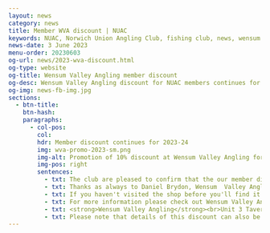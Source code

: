 ```yaml
---
layout: news
category: news
title: Member WVA discount | NUAC
keywords: NUAC, Norwich Union Angling Club, fishing club, news, wensum valley angling
news-date: 3 June 2023
menu-order: 20230603
og-url: news/2023-wva-discount.html
og-type: website
og-title: Wensum Valley Angling member discount
og-desc: Wensum Valley Angling discount for NUAC members continues for 2023-24
og-img: news-fb-img.jpg
sections:
  - btn-title: 
    btn-hash: 
    paragraphs:
      - col-pos:
        col:
        hdr: Member discount continues for 2023-24
        img: wva-promo-2023-sm.png
        img-alt: Promotion of 10% discount at Wensum Valley Angling for NUAC members
        img-pos: right
        sentences:
          - txt: The club are pleased to confirm that the our member discount at Wensum Valley Angling continues for another season.
          - txt: Thanks as always to Daniel Brydon, Wensum  Valley Angling proprietor, for this generous offer; NUAC members are entitled to a **10% discount** on recommended retail price for fishing tackle & shelf life bait (excludes fresh bait eg. maggots, casters, worms..), you just need to show your NUAC permit when paying.
          - txt: If you haven't visited the shop before you'll find it caters for all your angling needs from specimen carp through to match fishing and everything in between. They stock products by **Matrix, Guru, Daiwa, Sonubaits, Fox, Preston Innovations, Avid, Dynamite Baits, Sensas, Free Spirit, Korum, Nash, ESP, MAP Drennan, Korda, RidgeMonkey, Trakker** and more. They also supply fresh maggots, worms and turn their own casters.
          - txt: For more information please check out Wensum Valley Angling on [Facebook](https://www.facebook.com/wensumvalleyangling/).
          - txt: <strong>Wensum Valley Angling</strong><br>Unit 3 Taverham Garden Centre,<br>Fir Covert Road,<br>Taverham,<br>Norwich<br>NR8 6HT
          - txt: Please note that details of this discount can also be found on the last page of your Permit Documentation.
---
```


